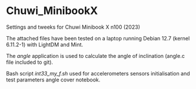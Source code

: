 # Chuwi_MinibookX
Settings and tweeks for Chuwi Minibook X n100 (2023)

The attached files have been tested on a laptop running Debian 12.7 (kernel 6.11.2-1) with LightDM and Mint.

The *angle* application is used to calculate the angle of inclination (angle.c file included to git).

Bash script *int33_my_f.sh* used for accelerometers sensors initialisation and test parameters angle cover notebook.
